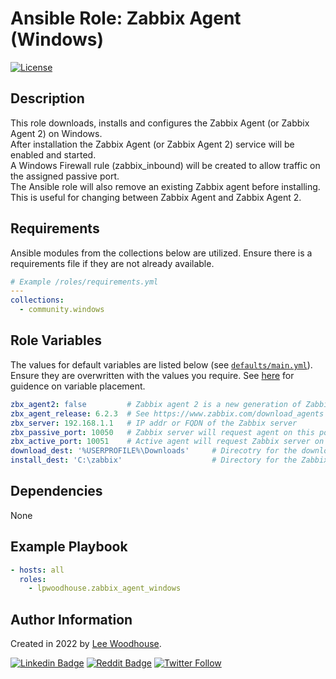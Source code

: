 # **Ansible Role:** Zabbix Agent (Windows)

[![License](https://img.shields.io/badge/License-MIT-green?sytle=flat)](LICENSE)

## Description

This role downloads, installs and configures the Zabbix Agent (or Zabbix Agent 2) on Windows.<br>
After installation the Zabbix Agent (or Zabbix Agent 2) service will be enabled and started.<br>
A Windows Firewall rule (zabbix_inbound) will be created to allow traffic on the assigned passive port.<br>
The Ansible role will also remove an existing Zabbix agent before installing. This is useful for changing between Zabbix Agent and Zabbix Agent 2.

## Requirements

Ansible modules from the collections below are utilized. Ensure there is a requirements file if they are not already available.

```yaml
# Example /roles/requirements.yml
---
collections:
  - community.windows
```

## Role Variables

The values for default variables are listed below (see [`defaults/main.yml`](defaults/main.yml)). Ensure they are overwritten with the values you require. See [here](https://docs.ansible.com/ansible/latest/user_guide/playbooks_variables.html#variable-precedence-where-should-i-put-a-variable) for guidence on variable placement.

```yaml
zbx_agent2: false         # Zabbix agent 2 is a new generation of Zabbix agent and may be used in place of Zabbix agent
zbx_agent_release: 6.2.3  # See https://www.zabbix.com/download_agents for valid/latest release versions
zbx_server: 192.168.1.1   # IP addr or FQDN of the Zabbix server
zbx_passive_port: 10050   # Zabbix server will request agent on this port
zbx_active_port: 10051    # Active agent will request Zabbix server on this port
download_dest: '%USERPROFILE%\Downloads'     # Direcotry for the downloaded Zabbix agent .zip archive
install_dest: 'C:\zabbix'                    # Directory for the Zabbix agent executables and .conf files
```

## Dependencies

None

## Example Playbook

```yaml
- hosts: all
  roles:
    - lpwoodhouse.zabbix_agent_windows
```

## Author Information

Created in 2022 by [Lee Woodhouse](https://www.leewoodhouse.com/).

[![Linkedin Badge](https://img.shields.io/badge/-LeeWoodhouse-0A66C2?style=flat&logo=Linkedin&logoColor=white&link=https://www.linkedin.com/in/lee-woodhouse-58056118b/)](https://www.linkedin.com/in/lee-woodhouse-58056118b/)
[![Reddit Badge](https://img.shields.io/badge/-lpwoodhouse-FF4500?style=flat&logo=Reddit&logoColor=white&link=https://www.reddit.com/user/lpwoodhouse)](https://www.reddit.com/user/lpwoodhouse)
[![Twitter Follow](https://img.shields.io/twitter/follow/babswoodhouse?style=social)](https://twitter.com/intent/follow?screen_name=babswoodhouse/)
